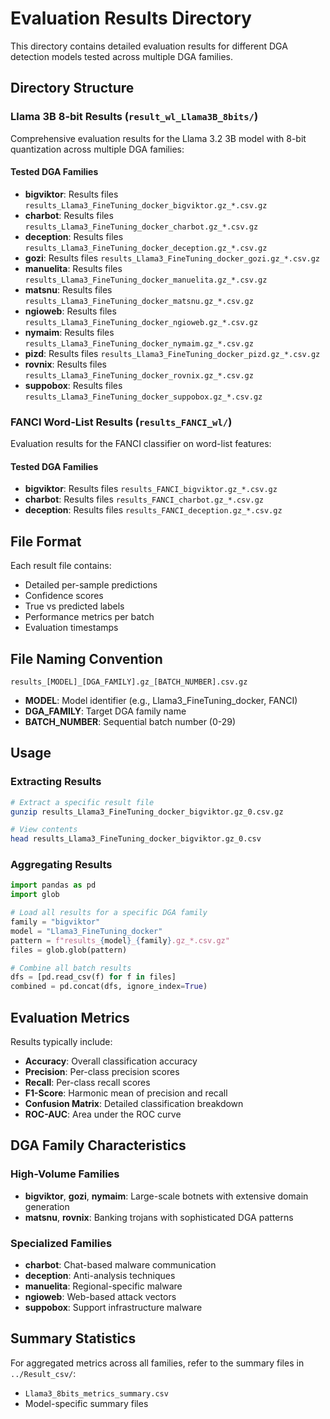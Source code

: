# Evaluation Results Directory

This directory contains detailed evaluation results for different DGA detection models tested across multiple DGA families.

## Directory Structure

### Llama 3B 8-bit Results (`result_wl_Llama3B_8bits/`)
Comprehensive evaluation results for the Llama 3.2 3B model with 8-bit quantization across multiple DGA families:

#### Tested DGA Families
- **bigviktor**: Results files `results_Llama3_FineTuning_docker_bigviktor.gz_*.csv.gz`
- **charbot**: Results files `results_Llama3_FineTuning_docker_charbot.gz_*.csv.gz`
- **deception**: Results files `results_Llama3_FineTuning_docker_deception.gz_*.csv.gz`
- **gozi**: Results files `results_Llama3_FineTuning_docker_gozi.gz_*.csv.gz`
- **manuelita**: Results files `results_Llama3_FineTuning_docker_manuelita.gz_*.csv.gz`
- **matsnu**: Results files `results_Llama3_FineTuning_docker_matsnu.gz_*.csv.gz`
- **ngioweb**: Results files `results_Llama3_FineTuning_docker_ngioweb.gz_*.csv.gz`
- **nymaim**: Results files `results_Llama3_FineTuning_docker_nymaim.gz_*.csv.gz`
- **pizd**: Results files `results_Llama3_FineTuning_docker_pizd.gz_*.csv.gz`
- **rovnix**: Results files `results_Llama3_FineTuning_docker_rovnix.gz_*.csv.gz`
- **suppobox**: Results files `results_Llama3_FineTuning_docker_suppobox.gz_*.csv.gz`

### FANCI Word-List Results (`results_FANCI_wl/`)
Evaluation results for the FANCI classifier on word-list features:

#### Tested DGA Families
- **bigviktor**: Results files `results_FANCI_bigviktor.gz_*.csv.gz`
- **charbot**: Results files `results_FANCI_charbot.gz_*.csv.gz`
- **deception**: Results files `results_FANCI_deception.gz_*.csv.gz`

## File Format

Each result file contains:
- Detailed per-sample predictions
- Confidence scores
- True vs predicted labels
- Performance metrics per batch
- Evaluation timestamps

## File Naming Convention

```
results_[MODEL]_[DGA_FAMILY].gz_[BATCH_NUMBER].csv.gz
```

- **MODEL**: Model identifier (e.g., Llama3_FineTuning_docker, FANCI)
- **DGA_FAMILY**: Target DGA family name
- **BATCH_NUMBER**: Sequential batch number (0-29)

## Usage

### Extracting Results
```bash
# Extract a specific result file
gunzip results_Llama3_FineTuning_docker_bigviktor.gz_0.csv.gz

# View contents
head results_Llama3_FineTuning_docker_bigviktor.gz_0.csv
```

### Aggregating Results
```python
import pandas as pd
import glob

# Load all results for a specific DGA family
family = "bigviktor"
model = "Llama3_FineTuning_docker"
pattern = f"results_{model}_{family}.gz_*.csv.gz"
files = glob.glob(pattern)

# Combine all batch results
dfs = [pd.read_csv(f) for f in files]
combined = pd.concat(dfs, ignore_index=True)
```

## Evaluation Metrics

Results typically include:
- **Accuracy**: Overall classification accuracy
- **Precision**: Per-class precision scores
- **Recall**: Per-class recall scores
- **F1-Score**: Harmonic mean of precision and recall
- **Confusion Matrix**: Detailed classification breakdown
- **ROC-AUC**: Area under the ROC curve

## DGA Family Characteristics

### High-Volume Families
- **bigviktor**, **gozi**, **nymaim**: Large-scale botnets with extensive domain generation
- **matsnu**, **rovnix**: Banking trojans with sophisticated DGA patterns

### Specialized Families
- **charbot**: Chat-based malware communication
- **deception**: Anti-analysis techniques
- **manuelita**: Regional-specific malware
- **ngioweb**: Web-based attack vectors
- **suppobox**: Support infrastructure malware

## Summary Statistics

For aggregated metrics across all families, refer to the summary files in `../Result_csv/`:
- `Llama3_8bits_metrics_summary.csv`
- Model-specific summary files